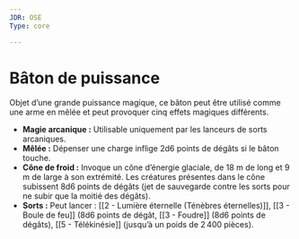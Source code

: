 ```yaml
---
JDR: OSE
Type: core

---
```

# Bâton de puissance

Objet d’une grande puissance magique, ce bâton peut être utilisé comme une arme en mêlée et peut provoquer cinq effets magiques différents.

- **Magie arcanique :** Utilisable uniquement par les lanceurs de sorts arcaniques.
- **Mêlée :** Dépenser une charge inflige 2d6 points de dégâts si le bâton touche.
- **Cône de froid :** Invoque un cône d’énergie glaciale, de 18 m de long et 9 m de large à son extrémité. Les créatures présentes dans le cône subissent 8d6 points de dégâts (jet de sauvegarde contre les sorts pour ne subir que la moitié des dégâts).
- **Sorts :** Peut lancer : [[2 - Lumière éternelle (Ténèbres éternelles)]], [[3 - Boule de feu]] (8d6 points de dégât, [[3 - Foudre]] (8d6 points de dégâts), [[5 - Télékinésie]] (jusqu’à un poids de 2 400 pièces).